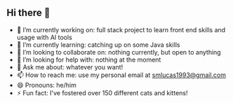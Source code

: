 ## Hi there 👋

- 🔭 I’m currently working on: full stack project to learn front end skills and usage with AI tools
- 🌱 I’m currently learning: catching up on some Java skills
- 👯 I’m looking to collaborate on: nothing currently, but open to anything
- 🤔 I’m looking for help with: nothing at the moment
- 💬 Ask me about: whatever you want!
- 📫 How to reach me: use my personal email at smlucas1993@gmail.com
- 😄 Pronouns: he/him
- ⚡ Fun fact: I've fostered over 150 different cats and kittens!
